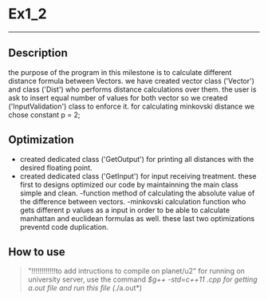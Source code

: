 # Ex1_2
---
## Description
the purpose of the program in this milestone is to calculate different distance formula between Vectors.
we have created vector class ('Vector') and class ('Dist') who performs distance calculations over them.
the user is ask to insert equal number of values for both vector so we created ('InputValidation') class to enforce it. 
for calculating minkovski distance we chose constant p = 2;

## Optimization
- created dedicated class ('GetOutput') for printing all distances with the desired floating point.
- created dedicated class ('GetInput') for input receiving treatment. 
these first to designs optimized our code by maintainning the main class simple and clean.
-function method of calculating the absolute value of the difference between vectors.
-minkovski calculation function who gets different p values as a input in order to be able to calculate manhattan and euclidean formulas as well.
these last two optimizations preventd code duplication.

## How to use
> "!!!!!!!!!!!!to add intructions to compile on planet/u2"
for running on university server, use the command  *$g++ -std=c++11 *.cpp* for getting a.out file and run this file (*./a.out*)



